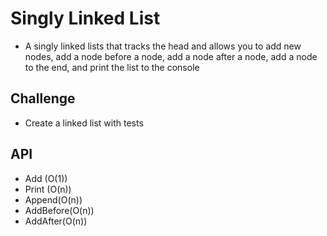 # Singly Linked List
- A singly linked lists that tracks the head and allows you to add new nodes, add a node before a node, add a node after a node, add a node to the end, and print the list to the console	

## Challenge
- Create a linked list with tests

## API
- Add (O(1))
- Print (O(n))
- Append(O(n))
- AddBefore(O(n))
- AddAfter(O(n))